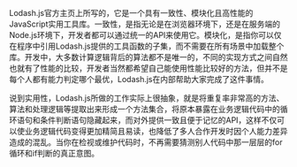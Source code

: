 
Lodash.js官方主页上所写的，它是一个具有一致性、模块化且高性能的JavaScript实用工具库。一致性，是指无论是在浏览器环境下，还是在服务端的Node.js环境下，开发者都可以通过统一的API来使用它。模块化，是指你可以仅在程序中引用Lodash.js提供的工具函数的子集，而不需要在所有场景中加载整个库。开发中，大多数计算逻辑背后的算法都不是唯一的，不同的实现方式之间自然也就有了性能的比较，开发者当然都希望自己能使用性能比较好的方法，但并不是每个人都有能力判定哪个最优，Lodash.js在内部帮助大家完成了这件事情。

说到实用性，Lodash.js所做的工作实际上很抽象，就是将重复率非常高的方法、算法和处理逻辑等提取出来形成一个方法集合，将原本暴露在业务逻辑代码中的循环语句和条件判断语句隐藏起来，而对外提供一致且便于记忆的API，这样不仅可以使业务逻辑代码变得更加精简且易读，也降低了多人合作开发时因个人能力差异造成的混乱。当你在检视或维护代码时，不再需要猜测别人代码中那一层层的for循环和if判断的真正意图。

